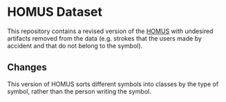 # HOMUS Dataset

This repository contains a revised version of the [HOMUS](http://grfia.dlsi.ua.es/homus/) with undesired artifacts removed from the data 
(e.g. strokes that the users made by accident and that do not belong to the symbol).

## Changes

This version of HOMUS sorts different symbols into classes by the type of symbol, rather than the person writing the symbol.

